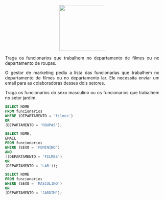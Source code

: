 <div align="center">
  <div>
    <img height = "150" width = "150" src="https://cdn.jsdelivr.net/gh/devicons/devicon@latest/icons/mysql/mysql-original-wordmark.svg" />
  </div>
</div>

<p style="text-align: justify;">Traga os funcionarios que trabalhem no departamento de filmes ou no departamento de roupas.</p>

<p style="text-align: justify;">O gestor de marketing pediu a lista das funcionarias que trabalhem no departamento de filmes ou no departamento lar. Ele necessita enviar um email para as colaboradoras desses dois setores.</p>

<p style="text-align: justify;">Traga os funcionarios do sexo masculino ou os funcionarios que trabalhem no setor jardim.</p>

```sql
SELECT NOME
FROM funcionarios
WHERE (DEPARTAMENTO = 'filmes')
OR
(DEPARTAMENTO = 'ROUPAS');
```

```sql
SELECT NOME,
EMAIL
FROM funcionarios
WHERE (SEXO = 'FEMININO')
AND
((DEPARTAMENTO = 'FILMES') 
OR
(DEPARTAMENTO = 'LAR'));
```

```sql
SELECT NOME
FROM funcionarios
WHERE (SEXO = 'MASCULINO')
OR
(DEPARTAMENTO = 'JARDIM');
```